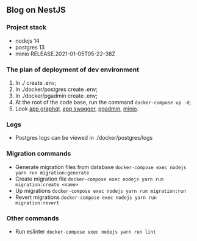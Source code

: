## Blog on NestJS
### Project stack
* nodejs 14
* postgres 13
* minio RELEASE.2021-01-05T05-22-38Z

### The plan of deployment of dev environment
1. In ./ create .env;
2. In ./docker/postgres create .env;
3. In ./docker/pgadmin create .env;
4. At the root of the code base, run the command `docker-compose up -d`;
5. Look [app graphql](http://localhost:3000/graphql), [app swagger](http://localhost:3000/api), [pgadmin](http://localhost:5050/), [minio](http://localhost:9000/).

### Logs
* Postgres logs can be viewed in ./docker/postgres/logs

### Migration commands
* Generate migration files from database `docker-compose exec nodejs yarn run migration:generate`
* Create migration file `docker-compose exec nodejs yarn run migration:create <name>`
* Up migrations `docker-compose exec nodejs yarn run migration:run`
* Revert migrations `docker-compose exec nodejs yarn run migration:revert`

### Other commands
* Run eslinter `docker-compose exec nodejs yarn run lint`